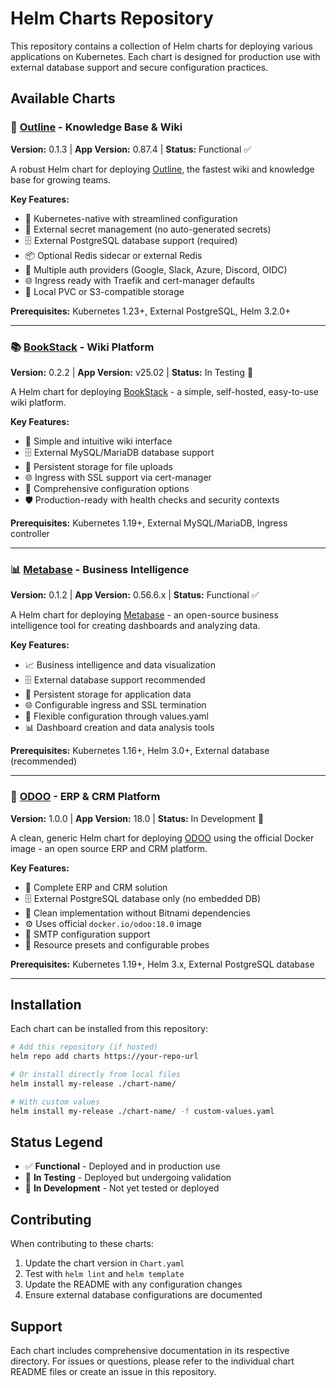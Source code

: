 # Helm Charts Repository

This repository contains a collection of Helm charts for deploying various applications on Kubernetes. Each chart is designed for production use with external database support and secure configuration practices.

## Available Charts

### 📝 [Outline](./outline/) - Knowledge Base & Wiki
**Version:** 0.1.3 | **App Version:** 0.87.4 | **Status:** Functional ✅

A robust Helm chart for deploying [Outline](https://www.getoutline.com/), the fastest wiki and knowledge base for growing teams.

**Key Features:**
- 🚀 Kubernetes-native with streamlined configuration
- 🔐 External secret management (no auto-generated secrets)
- 🗄️ External PostgreSQL database support (required)
- 📦 Optional Redis sidecar or external Redis
- 🔧 Multiple auth providers (Google, Slack, Azure, Discord, OIDC)
- 🌐 Ingress ready with Traefik and cert-manager defaults
- 📁 Local PVC or S3-compatible storage

**Prerequisites:** Kubernetes 1.23+, External PostgreSQL, Helm 3.2.0+

---

### 📚 [BookStack](./bookstack/) - Wiki Platform
**Version:** 0.2.2 | **App Version:** v25.02 | **Status:** In Testing 🧪

A Helm chart for deploying [BookStack](https://www.bookstackapp.com/) - a simple, self-hosted, easy-to-use wiki platform.

**Key Features:**
- 📖 Simple and intuitive wiki interface
- 🗄️ External MySQL/MariaDB database support
- 💾 Persistent storage for file uploads
- 🌐 Ingress with SSL support via cert-manager
- 🔧 Comprehensive configuration options
- 🛡️ Production-ready with health checks and security contexts

**Prerequisites:** Kubernetes 1.19+, External MySQL/MariaDB, Ingress controller

---

### 📊 [Metabase](./metabase/) - Business Intelligence
**Version:** 0.1.2 | **App Version:** 0.56.6.x | **Status:** Functional ✅

A Helm chart for deploying [Metabase](https://www.metabase.com/) - an open-source business intelligence tool for creating dashboards and analyzing data.

**Key Features:**
- 📈 Business intelligence and data visualization
- 🗄️ External database support recommended
- 💾 Persistent storage for application data
- 🌐 Configurable ingress and SSL termination
- 🔧 Flexible configuration through values.yaml
- 📊 Dashboard creation and data analysis tools

**Prerequisites:** Kubernetes 1.16+, Helm 3.0+, External database (recommended)

---

### 🏢 [ODOO](./odoo/) - ERP & CRM Platform
**Version:** 1.0.0 | **App Version:** 18.0 | **Status:** In Development 🚧

A clean, generic Helm chart for deploying [ODOO](https://www.odoo.com/) using the official Docker image - an open source ERP and CRM platform.

**Key Features:**
- 🏪 Complete ERP and CRM solution
- 🗄️ External PostgreSQL database only (no embedded DB)
- 🧹 Clean implementation without Bitnami dependencies
- ⚙️ Uses official `docker.io/odoo:18.0` image
- 📧 SMTP configuration support
- 🔧 Resource presets and configurable probes

**Prerequisites:** Kubernetes 1.19+, Helm 3.x, External PostgreSQL database

---

## Installation

Each chart can be installed from this repository:

```bash
# Add this repository (if hosted)
helm repo add charts https://your-repo-url

# Or install directly from local files
helm install my-release ./chart-name/

# With custom values
helm install my-release ./chart-name/ -f custom-values.yaml
```

## Status Legend

- ✅ **Functional** - Deployed and in production use
- 🧪 **In Testing** - Deployed but undergoing validation
- 🚧 **In Development** - Not yet tested or deployed

## Contributing

When contributing to these charts:

1. Update the chart version in `Chart.yaml`
2. Test with `helm lint` and `helm template`
3. Update the README with any configuration changes
4. Ensure external database configurations are documented

## Support

Each chart includes comprehensive documentation in its respective directory. For issues or questions, please refer to the individual chart README files or create an issue in this repository.